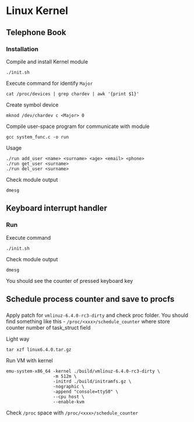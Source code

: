 # Linux Kernel
## Telephone Book
### Installation
Compile and install Kernel module
```
./init.sh
```
Execute command for identify `Major`
```
cat /proc/devices | grep chardev | awk '{print $1}'
```
Create symbol device
```
mknod /dev/chardev c <Major> 0
```
Compile user-space program for communicate with module
```
gcc system_func.c -o run
```
Usage
```
./run add_user <name> <surname> <age> <email> <phone>
./run get_user <surname>
./run del_user <surname>
```
Check module output
```
dmesg
```

## Keyboard interrupt handler
### Run
Execute command
```
./init.sh
```
Check module output
```
dmesg
```
You should see the counter of pressed keyboard key

## Schedule process counter and save to procfs
### 
Apply patch for `vmlinuz-6.4.0-rc3-dirty` and check proc folder. You should find something like this - `/proc/<xxx>/schedule_counter` where store counter number of task_struct field

Light way
```
tar xzf linux6.4.0.tar.gz
```
Run VM with kernel
```
emu-system-x86_64 -kernel ./build/vmlinuz-6.4.0-rc3-dirty \
                  -m 512m \
                  -initrd ./build/initramfs.gz \ 
                  -nographic \
                  -append "console=ttyS0" \ 
                  --cpu host \
                  --enable-kvm
```
Check `/proc` space with `/proc/<xxx>/schedule_counter`
